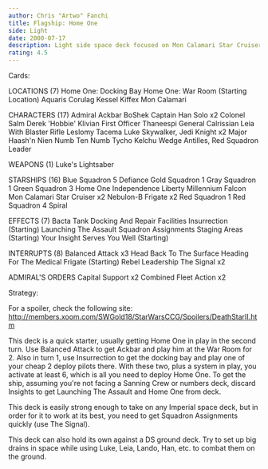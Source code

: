 ```yaml
---
author: Chris "Artwo" Fanchi
title: Flagship: Home One
side: Light
date: 2000-07-17
description: Light side space deck focused on Mon Calamari Star Cruisers and matching pilot combos. (LS space w/o EBO!)
rating: 4.5
---
```

Cards: 

LOCATIONS (7)
Home One: Docking Bay
Home One: War Room (Starting Location)
Aquaris
Corulag
Kessel
Kiffex
Mon Calamari

CHARACTERS (17)
Admiral Ackbar
BoShek
Captain Han Solo x2
Colonel Salm
Derek 'Hobbie' Klivian
First Officer Thaneespi
General Calrissian
Leia With Blaster Rifle
Leslomy Tacema
Luke Skywalker, Jedi Knight x2
Major Haash'n
Nien Numb
Ten Numb
Tycho Kelchu
Wedge Antilles, Red Squadron Leader

WEAPONS (1)
Luke's Lightsaber

STARSHIPS (16)
Blue Squadron 5
Defiance
Gold Squadron 1
Gray Squadron 1
Green Squadron 3
Home One
Independence
Liberty
Millennium Falcon
Mon Calamari Star Cruiser x2
Nebulon-B Frigate x2
Red Squadron 1
Red Squadron 4
Spiral

EFFECTS (7)
Bacta Tank
Docking And Repair Facilities
Insurrection (Starting)
Launching The Assault
Squadron Assignments
Staging Areas (Starting)
Your Insight Serves You Well (Starting)

INTERRUPTS (8)
Balanced Attack x3
Head Back To The Surface
Heading For The Medical Frigate (Starting)
Rebel Leadership
The Signal x2

ADMIRAL'S ORDERS
Capital Support x2
Combined Fleet Action x2

Strategy: 

For a spoiler, check the following site: http://members.xoom.com/SWGold18/StarWarsCCG/Spoilers/DeathStarII.htm

This deck is a quick starter, usually getting Home One in play in the second turn. Use Balanced Attack to get Ackbar and play him at the War Room for 2. Also in turn 1, use Insurrection to get the docking bay and play one of your cheap 2 deploy pilots there. With these two, plus a system in play, you activate at least 6, which is all you need to deploy Home One. To get the ship, assuming you're not facing a Sanning Crew or numbers deck, discard Insights to get Launching The Assault and Home One from deck.

This deck is easily strong enough to take on any Imperial space deck, but in order for it to work at its best, you need to get Squadron Assignments quickly (use The Signal).

This deck can also hold its own against a DS ground deck. Try to set up big drains in space while using Luke, Leia, Lando, Han, etc. to combat them on the ground.